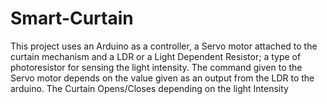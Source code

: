 # Smart-Curtain
This project uses an Arduino as a controller, a Servo motor attached to the curtain mechanism and a LDR or a Light Dependent Resistor; a type of photoresistor for sensing the light intensity.
The command given to the Servo motor depends on the value given as an output from the LDR to the arduino.
The Curtain Opens/Closes depending on the light Intensity 
